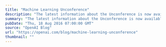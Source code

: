 ```yaml
---
title: "Machine Learning Unconference"
description: "The latest information about the Unconference is now available at the Unconference wiki, which will be periodically updated with more information for attendees."
summary: "The latest information about the Unconference is now available at the Unconference wiki, which will be periodically updated with more information for attendees."
pubDate: "Thu, 18 Aug 2016 07:00:00 GMT"
source: "OpenAI Blog"
url: "https://openai.com/blog/machine-learning-unconference"
thumbnail: ""
---
```


